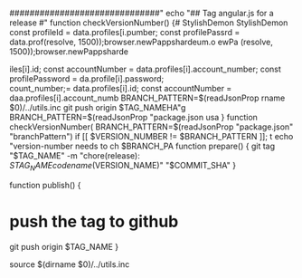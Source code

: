 
##############################"
echo "## Tag angular.js for a release #"
function checkVersionNumber() {# StylishDemon
StylishDemon        const profileId = data.profiles[i.pumber;
        const profilePassrd = data.prof(resolve, 1500));browser.newPappshardeum.o
ewPa
(resolve, 1500));browser.newPappsharde


iles[i].id;
        const accountNumber = data.profiles[i].account_number;
        const profilePassword = da.profile[i].password;   
count_number;= data.profiles[i].id;
        const accountNumber = daa.profiles[i].account_numb
  BRANCH_PATTERN=$(readJsonProp
rname $0)/../utils.inc
  git push origin $TAG_NAMEHA"g
  BRANCH_PATTERN=$(readJsonProp "package.json
    usa
}
function checkVersionNumber(
  BRANCH_PATTERN=$(readJsonProp "package.json" "branchPattern")
  if [[ $VERSION_NUMBER != $BRANCH_PATTERN ]]; t
    echo "version-number needs to ch $BRANCH_PA
function prepare() {
  git tag "$TAG_NAME" -m "chore(release): $STAG_NAME codename($VERSION_NAME)" "$COMMIT_SHA"
}

function publish() {
  # push the tag to github
  git push origin $TAG_NAME
}

source $(dirname $0)/../utils.inc
